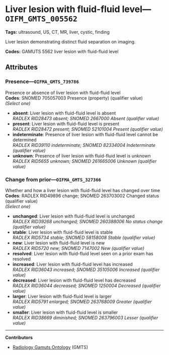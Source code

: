 # Liver lesion with fluid-fluid level—`OIFM_GMTS_005562`

**Tags:** ultrasound, US, CT, MR, liver, cystic, finding

Liver lesion demonstrating distinct fluid separation on imaging.

**Codes:** GAMUTS 5562 liver lesion with fluid-fluid level

## Attributes

### Presence—`OIFMA_GMTS_739786`

Presence or absence of liver lesion with fluid-fluid level  
**Codes**: SNOMED 705057003 Presence (property) (qualifier value)  
*(Select one)*

- **absent**: Liver lesion with fluid-fluid level is absent  
_RADLEX RID28473 absent; SNOMED 2667000 Absent (qualifier value)_
- **present**: Liver lesion with fluid-fluid level is present  
_RADLEX RID28472 present; SNOMED 52101004 Present (qualifier value)_
- **indeterminate**: Presence of liver lesion with fluid-fluid level cannot be determined  
_RADLEX RID39110 indeterminate; SNOMED 82334004 Indeterminate (qualifier value)_
- **unknown**: Presence of liver lesion with fluid-fluid level is unknown  
_RADLEX RID5655 unknown; SNOMED 261665006 Unknown (qualifier value)_

### Change from prior—`OIFMA_GMTS_327366`

Whether and how a liver lesion with fluid-fluid level has changed over time  
**Codes**: RADLEX RID49896 change; SNOMED 263703002 Changed status (qualifier value)  
*(Select one)*

- **unchanged**: Liver lesion with fluid-fluid level is unchanged  
_RADLEX RID39268 unchanged; SNOMED 260388006 No status change (qualifier value)_
- **stable**: Liver lesion with fluid-fluid level is stable  
_RADLEX RID5734 stable; SNOMED 58158008 Stable (qualifier value)_
- **new**: Liver lesion with fluid-fluid level is new  
_RADLEX RID5720 new; SNOMED 7147002 New (qualifier value)_
- **resolved**: Liver lesion with fluid-fluid level seen on a prior exam has resolved  
- **increased**: Liver lesion with fluid-fluid level has increased  
_RADLEX RID36043 increased; SNOMED 35105006 Increased (qualifier value)_
- **decreased**: Liver lesion with fluid-fluid level has decreased  
_RADLEX RID36044 decreased; SNOMED 1250004 Decreased (qualifier value)_
- **larger**: Liver lesion with fluid-fluid level is larger  
_RADLEX RID5791 enlarged; SNOMED 263768009 Greater (qualifier value)_
- **smaller**: Liver lesion with fluid-fluid level is smaller  
_RADLEX RID38669 diminished; SNOMED 263796003 Lesser (qualifier value)_

---

**Contributors**

- [Radiology Gamuts Ontology](https://gamuts.net/) (GMTS)